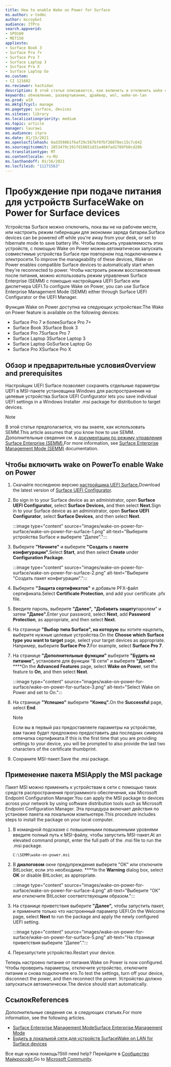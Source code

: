 ```yaml
---
title: How to enable Wake on Power for Surface
ms.author: v-todmc
author: mccoybot
audience: ITPro
search.appverid:
- SPO160
- MET150
appliesto:
- Surface Book 3
- Surface Pro 7+
- Surface Pro 7
- Surface Laptop 3
- Surface Pro X
- Surface Laptop Go
ms.custom:
- CI 121602
ms.reviewer: hachidan
description: В этой статье описывается, как включить и отключить wake on Power для устройств Surface.
keywords: обновление, развертывание, драйвер, wol, wake-on-lan
ms.prod: w10
ms.mktglfcycl: manage
ms.pagetype: surface, devices
ms.sitesec: library
ms.localizationpriority: medium
ms.topic: article
manager: laurawi
ms.audience: itpro
ms.date: 01/15/2021
ms.openlocfilehash: 6ad359861f6af29c567bf0fbf26878ec15c7c642
ms.sourcegitcommit: 1053479c191fd10651d31a466fad1769fb0cd28b
ms.translationtype: MT
ms.contentlocale: ru-RU
ms.lasthandoff: 01/16/2021
ms.locfileid: "11271563"
---
```

# <span data-ttu-id="a7b0f-104">Пробуждение при подаче питания для устройств Surface</span><span class="sxs-lookup"><span data-stu-id="a7b0f-104">Wake on Power for Surface devices</span></span>

<span data-ttu-id="a7b0f-105">Устройства Surface можно отключить, пока вы не на рабочем месте, или настроить режим гибернации для экономии заряда батареи.</span><span class="sxs-lookup"><span data-stu-id="a7b0f-105">Surface devices can be powered off while you're away from your desk, or set to hibernate mode to save battery life.</span></span> <span data-ttu-id="a7b0f-106">Чтобы повысить управляемость этих устройств, с помощью Wake on Power можно автоматически запускать совместимые устройства Surface при повторном под подключением к электросети.</span><span class="sxs-lookup"><span data-stu-id="a7b0f-106">To improve the manageability of these devices, Wake on Power enables compatible Surface devices to automatically start when they're reconnected to power.</span></span> <span data-ttu-id="a7b0f-107">Чтобы настроить режим восстановления после питания, можно использовать режим управления Surface Enterprise (SEMM) с помощью настройщика UEFI Surface или диспетчера UEFI.</span><span class="sxs-lookup"><span data-stu-id="a7b0f-107">To configure Wake on Power, you can use Surface Enterprise Management Mode (SEMM) either through Surface UEFI Configurator or the UEFI Manager.</span></span>

<span data-ttu-id="a7b0f-108">Функция Wake on Power доступна на следующих устройствах:</span><span class="sxs-lookup"><span data-stu-id="a7b0f-108">The Wake on Power feature is available on the following devices:</span></span>

- <span data-ttu-id="a7b0f-109">Surface Pro 7 и более</span><span class="sxs-lookup"><span data-stu-id="a7b0f-109">Surface Pro 7+</span></span>
- <span data-ttu-id="a7b0f-110">Surface Book 3</span><span class="sxs-lookup"><span data-stu-id="a7b0f-110">Surface Book 3</span></span>
- <span data-ttu-id="a7b0f-111">Surface Pro 7</span><span class="sxs-lookup"><span data-stu-id="a7b0f-111">Surface Pro 7</span></span>
- <span data-ttu-id="a7b0f-112">Surface Laptop 3</span><span class="sxs-lookup"><span data-stu-id="a7b0f-112">Surface Laptop 3</span></span>
- <span data-ttu-id="a7b0f-113">Surface Laptop Go</span><span class="sxs-lookup"><span data-stu-id="a7b0f-113">Surface Laptop Go</span></span>
- <span data-ttu-id="a7b0f-114">Surface Pro X</span><span class="sxs-lookup"><span data-stu-id="a7b0f-114">Surface Pro X</span></span> 


## <span data-ttu-id="a7b0f-115">Обзор и предварительные условия</span><span class="sxs-lookup"><span data-stu-id="a7b0f-115">Overview and prerequisites</span></span>

<span data-ttu-id="a7b0f-116">Настройщик UEFI Surface позволяет сохранять отдельные параметры UEFI в MSI-пакете установщика Windows для распространения на целевые устройства.</span><span class="sxs-lookup"><span data-stu-id="a7b0f-116">Surface UEFI Configurator lets you save individual UEFI settings in a Windows Installer .msi package for distribution to target devices.</span></span> 

> [!NOTE]
> <span data-ttu-id="a7b0f-117">В этой статье предполагается, что вы знаете, как использовать SEMM.</span><span class="sxs-lookup"><span data-stu-id="a7b0f-117">This article assumes that you know how to use SEMM.</span></span> <span data-ttu-id="a7b0f-118">Дополнительные сведения см. в [документации по режиму управления Surface Enterprise (SEMM).](surface-enterprise-management-mode.md)</span><span class="sxs-lookup"><span data-stu-id="a7b0f-118">For more information, see [Surface Enterprise Management Mode (SEMM)](surface-enterprise-management-mode.md) documentation.</span></span>

## <span data-ttu-id="a7b0f-119">Чтобы включить wake on Power</span><span class="sxs-lookup"><span data-stu-id="a7b0f-119">To enable Wake on Power</span></span>

1.  <span data-ttu-id="a7b0f-120">Скачайте последнюю версию [настройщика UEFI Surface.](https://www.microsoft.com/download/confirmation.aspx?id=46703)</span><span class="sxs-lookup"><span data-stu-id="a7b0f-120">Download the latest version of [Surface UEFI Configurator](https://www.microsoft.com/download/confirmation.aspx?id=46703).</span></span>
2.  <span data-ttu-id="a7b0f-121">Во sign in to your Surface device as an administrator, open **Surface UEFI Configurator,** select **Surface Devices,** and then select **Next**.</span><span class="sxs-lookup"><span data-stu-id="a7b0f-121">Sign in to your Surface device as an administrator, open **Surface UEFI Configurator**, select **Surface Devices**, and then select **Next**.</span></span>

    :::image type="content" source="images/wake-on-power-for-surface/wake-on-power-for-surface-1.png" alt-text="Выберите устройства Surface и выберите "Далее".":::
3.  <span data-ttu-id="a7b0f-123">Выберите **"Начните"** и выберите **"Создать** в **пакете конфигурации".**</span><span class="sxs-lookup"><span data-stu-id="a7b0f-123">Select **Start**, and then select **Create** under **Configuration Package**.</span></span>

    :::image type="content" source="images/wake-on-power-for-surface/wake-on-power-for-surface-2.png" alt-text="Выберите "Создать пакет конфигурации".":::
4.  <span data-ttu-id="a7b0f-125">Выберите **"Защита сертификатов"** и добавьте PFX-файл сертификата.</span><span class="sxs-lookup"><span data-stu-id="a7b0f-125">Select **Certificate Protection**, and add your certificate .pfx file.</span></span> 
5. <span data-ttu-id="a7b0f-126">Введите пароль, выберите **"Далее",** **"Добавить защиту**паролем" и затем **"Далее".**</span><span class="sxs-lookup"><span data-stu-id="a7b0f-126">Enter your password, select **Next**, add **Password Protection**, as appropriate, and then select **Next**.</span></span>
6.  <span data-ttu-id="a7b0f-127">На странице **"Выбор типа Surface", на которую** вы хотите нацелить, выберите нужные целевые устройства.</span><span class="sxs-lookup"><span data-stu-id="a7b0f-127">On the **Choose which Surface type you want to target** page, select your target devices as appropriate.</span></span> <span data-ttu-id="a7b0f-128">Например, выберите **Surface Pro 7.**</span><span class="sxs-lookup"><span data-stu-id="a7b0f-128">For example, select **Surface Pro 7**.</span></span>
7.  <span data-ttu-id="a7b0f-129">На странице **"Дополнительные функции"** выберите **"Будить на питание",** установите для функции "В сети" и выберите **"Далее".** \*\*\*\*</span><span class="sxs-lookup"><span data-stu-id="a7b0f-129">On the **Advanced Features** page, select **Wake on Power**, set the feature to **On**, and then select **Next**.</span></span>

    :::image type="content" source="images/wake-on-power-for-surface/wake-on-power-for-surface-3.png" alt-text="Select Wake on Power and set to On."::: 
8.  <span data-ttu-id="a7b0f-131">На странице **"Успешно"** выберите **"Конец".**</span><span class="sxs-lookup"><span data-stu-id="a7b0f-131">On the **Successful** page, select **End**.</span></span>

    > [!NOTE]
    > <span data-ttu-id="a7b0f-132">Если вы в первый раз предоставляете параметры на устройстве, вам также будет предложено предоставить два последних символа отпечатка сертификата.</span><span class="sxs-lookup"><span data-stu-id="a7b0f-132">If this is the first time that you are providing settings to your device, you will be prompted to also provide the last two characters of the certificate thumbprint.</span></span> 
9.  <span data-ttu-id="a7b0f-133">Сохраните MSI-пакет.</span><span class="sxs-lookup"><span data-stu-id="a7b0f-133">Save the .msi package.</span></span> 

## <span data-ttu-id="a7b0f-134">Применение пакета MSI</span><span class="sxs-lookup"><span data-stu-id="a7b0f-134">Apply the MSI package</span></span> 

<span data-ttu-id="a7b0f-135">Пакет MSI можно применить к устройствам в сети с помощью таких средств распространения программного обеспечения, как Microsoft Endpoint Configuration Manager.</span><span class="sxs-lookup"><span data-stu-id="a7b0f-135">You can apply the MSI package to devices across your network by using software distribution tools such as Microsoft Endpoint Configuration Manager.</span></span> <span data-ttu-id="a7b0f-136">Эта процедура включает действия по установке пакета на локальном компьютере.</span><span class="sxs-lookup"><span data-stu-id="a7b0f-136">This procedure includes steps to install the package on your local computer.</span></span> 

1.  <span data-ttu-id="a7b0f-137">В командной подсказке с повышенными повышенными уровнями введите полный путь к MSI-файлу, чтобы запустить MSI-пакет.</span><span class="sxs-lookup"><span data-stu-id="a7b0f-137">At an elevated command prompt, enter the full path of the .msi file to run the .msi package.</span></span> 

    ```
    C:\SEMM\wake-on-power.msi 
    ```

2.  <span data-ttu-id="a7b0f-138">В **диалоговом** окне предупреждения выберите "ОК" или отключите BitLocker, если это необходимо. \*\*\*\*</span><span class="sxs-lookup"><span data-stu-id="a7b0f-138">In the **Warning** dialog box, select **OK** or disable BitLocker, as appropriate.</span></span>

    :::image type="content" source="images/wake-on-power-for-surface/wake-on-power-for-surface-4.png" alt-text="Выберите "ОК" или отключите BitLocker соответствующим образом.":::
3.  <span data-ttu-id="a7b0f-140">На странице приветствия выберите **"Далее",** чтобы запустить пакет, и примените только что настроенный параметр UEFI.</span><span class="sxs-lookup"><span data-stu-id="a7b0f-140">On the Welcome page, select **Next** to run the package and apply the newly configured UEFI setting.</span></span>

    :::image type="content" source="images/wake-on-power-for-surface/wake-on-power-for-surface-5.png" alt-text="На странице приветствия выберите "Далее".":::
4.  <span data-ttu-id="a7b0f-142">Перезапустите устройство.</span><span class="sxs-lookup"><span data-stu-id="a7b0f-142">Restart your device.</span></span> 

<span data-ttu-id="a7b0f-143">Теперь настроено питание от питания.</span><span class="sxs-lookup"><span data-stu-id="a7b0f-143">Wake on Power is now configured.</span></span> <span data-ttu-id="a7b0f-144">Чтобы проверить параметры, отключите устройство, отключите питание и снова подключите его.</span><span class="sxs-lookup"><span data-stu-id="a7b0f-144">To test the settings, turn off your device, disconnect the power, and then reconnect the power.</span></span> <span data-ttu-id="a7b0f-145">Устройство должно запускаться автоматически.</span><span class="sxs-lookup"><span data-stu-id="a7b0f-145">The device should start automatically.</span></span> 

## <span data-ttu-id="a7b0f-146">Ссылок</span><span class="sxs-lookup"><span data-stu-id="a7b0f-146">References</span></span>

<span data-ttu-id="a7b0f-147">Дополнительные сведения см. в следующих статьях.</span><span class="sxs-lookup"><span data-stu-id="a7b0f-147">For more information, see the following articles.</span></span> 

- [<span data-ttu-id="a7b0f-148">Surface Enterprise Management Mode</span><span class="sxs-lookup"><span data-stu-id="a7b0f-148">Surface Enterprise Management Mode</span></span>](surface-enterprise-management-mode.md)
- [<span data-ttu-id="a7b0f-149">Будить в локальной сети для устройств Surface</span><span class="sxs-lookup"><span data-stu-id="a7b0f-149">Wake on LAN for Surface devices</span></span>](wake-on-lan-for-surface-devices.md)

<span data-ttu-id="a7b0f-150">Все еще нужна помощь?</span><span class="sxs-lookup"><span data-stu-id="a7b0f-150">Still need help?</span></span> <span data-ttu-id="a7b0f-151">Перейдите в [Сообщество Майкрософт.](https://answers.microsoft.com/)</span><span class="sxs-lookup"><span data-stu-id="a7b0f-151">Go to [Microsoft Community](https://answers.microsoft.com/).</span></span>